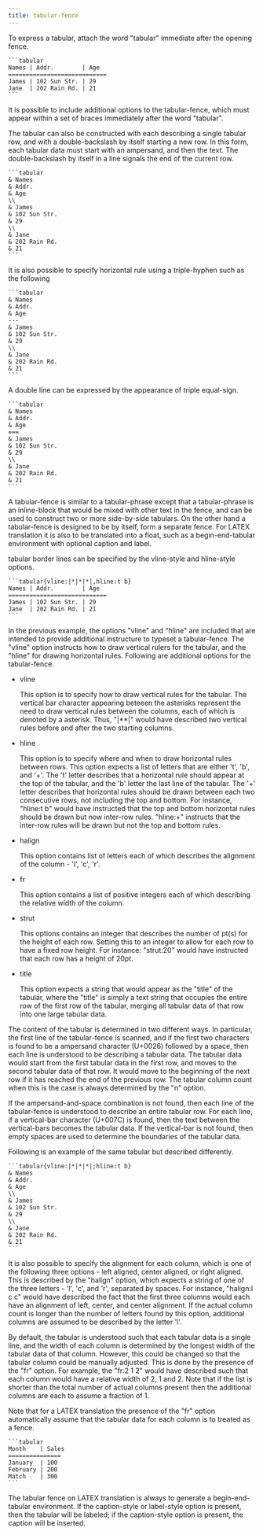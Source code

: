 ```yaml
---
title: tabular-fence
---
```



To express a tabular, attach the word "tabular" immediate
after the opening fence.

    ```tabular
    Names | Addr.        | Age
    ============================
    James | 102 Sun Str. | 29
    Jane  | 202 Rain Rd. | 21
    ```

It is possible to include additional options to the 
tabular-fence, which must appear within a set of 
braces immediately after the word "tabular".

The tabular can also be constructed with each describing
a single tabular row, and with a double-backslash 
by itself starting a new row. In this form, each tabular data
must start with an ampersand,
and then the text. The double-backslash by itself in a line
signals the end of the current row.

    ```tabular
    & Names 
    & Addr.        
    & Age
    \\
    & James 
    & 102 Sun Str. 
    & 29
    \\
    & Jane  
    & 202 Rain Rd. 
    & 21
    ```

It is also possible to specify horizontal rule 
using a triple-hyphen such as the following

    ```tabular
    & Names 
    & Addr.        
    & Age
    ---
    & James 
    & 102 Sun Str. 
    & 29
    \\
    & Jane  
    & 202 Rain Rd. 
    & 21
    ```

A double line can be expressed by the appearance
of triple equal-sign.

    ```tabular
    & Names 
    & Addr.        
    & Age
    ===
    & James 
    & 102 Sun Str. 
    & 29
    \\
    & Jane  
    & 202 Rain Rd. 
    & 21
    ```

A tabular-fence is similar to a tabular-phrase except that a tabular-phrase
is an inline-block that would be mixed with other text in the fence,
and can be used to construct two or more side-by-side tabulars. On the
other hand a tabular-fence is designed to be by itself, form a separate 
fence. For LATEX translation it is also to be translated into a float,
such as a begin-end-tabular environment with optional caption and label.

tabular border lines can be specified by the vline-style
and hline-style options.

    ```tabular{vline:|*|*|*|,hline:t b}
    Names | Addr.        | Age
    ============================
    James | 102 Sun Str. | 29
    Jane  | 202 Rain Rd. | 21
    ```

In the previous example, the options "vline" and "hline"
are included that are intended to provide additional
instructure to typeset a tabular-fence. 
The "vline" option instructs how to draw vertical rulers
for the tabular, and the "hline" for drawing horizontal
rules. Following are additional options for the
tabular-fence.

+ vline

  This option is to specify how to draw vertical rules
  for the tabular. The vertical bar character appearing
  beteeen the asterisks represent the need to draw vertical
  rules between the columns, each of which is denoted by
  a asterisk. Thus, "|**|" would have described two 
  vertical rules before and after the two starting columns.

+ hline

  This option is to specify where and when
  to draw horizontal rules
  between rows. This option expects a list of letters that
  are either 't', 'b', and '+'. The 't' letter describes
  that a horizontal rule should appear at the top of the 
  tabular, and the 'b' letter the last line of the tabular. The 
  '+' letter describes that horizontal rules should be drawn
  between each two consecutive rows,
  not including the top and bottom. For instance, "hline:t b"
  would have instructed that the top and bottom horizontal
  rules should be drawn but now inter-row rules. "hline:+"
  instructs that the inter-row rules will be drawn but not
  the top and bottom rules.

+ halign

  This option contains list of letters each of which
  describes the alignment of the column - 'l', 'c', 'r'.

+ fr

  This option contains a list of positive integers each
  of which describing the relative width of the column.

+ strut 

  This options contains an integer that describes the number
  of pt(s) for the height of each row. Setting this to an
  integer to allow for each row to have a fixed row height.
  For instance: "strut:20" would have instructed that each
  row has a height of 20pt.

+ title

  This option expects a string that would appear
  as the "title" of the tabular, where the "title" is
  simply a text string that occupies the entire row
  of the first row of the tabular, merging all tabular data
  of that row into one large tabular data. 

The content of the tabular is determined in two different ways. In
particular, the first line of the tabular-fence is scanned, and if
the first two characters is found to be a ampersand character (U+0026)
followed by a space, then each line is understood to be describing a
tabular data. The tabular data would start from the first tabular data in
the first row, and moves to the second tabular data of that row. It
would move to the beginning of the next row if it has reached the end
of the previous row. The tabular column count when this is the case is
always determined by the "n" option.

If the ampersand-and-space combination is not found, then each line of
the tabular-fence is understood to describe an entire tabular row. For
each line, if a vertical-bar character (U+007C) is found, then the
text between the vertical-bars becomes the tabular data. If the
vertical-bar is not found, then empty spaces are used to determine the
boundaries of the tabular data.

Following is an example of the same tabular but described differently.

    ```tabular{vline:|*|*|*|;hline:t b}
    & Names 
    & Addr.        
    & Age
    \\
    & James 
    & 102 Sun Str. 
    & 29
    \\
    & Jane  
    & 202 Rain Rd. 
    & 21
    ```

It is also possible to specify the alignment for each column, which is
one of the following three options - left aligned, center aligned, or
right aligned. This is described by the "halign" option, which expects
a string of one of the three letters - 'l', 'c', and 'r', separated
by spaces. For instance, "halign:l c c" would have described the fact
that the first three columns would each have an alignment of left,
center, and center alignment. If the actual column count is longer
than the number of letters found by this option, additional columns
are assumed to be described by the letter 'l'.

By default, the tabular is understood such that each tabular data is a
single line, and the width of each column is determined by the longest
width of the tabular data of that column. However, this could be changed
so that the tabular column could be manually adjusted. This is done by
the presence of the "fr" option. For example, the "fr:2 1 2" would
have described such that each column would have a relative width of 2,
1 and 2. Note that if the list is shorter than the total number of
actual columns present then the additional columns are each to assume
a fraction of 1.

Note that for a LATEX translation the presence of the "fr" option
automatically assume that the tabular data for each column is to treated
as a fence.

    ```tabular
    Month    | Sales
    ===============
    January  | 100
    February | 200
    Match    | 300
    ```

The tabular fence on LATEX translation is always to generate
a begin-end-tabular environment. If the caption-style or label-style
option is present, then the tabular will be labeled; if the
caption-style option is present, the caption will be inserted.

